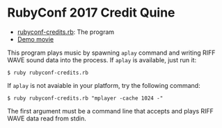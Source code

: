 # RubyConf 2017 Credit Quine

* [rubyconf-credits.rb](rubyconf-credits.rb): The program
* [Demo movie](https://www.youtube.com/watch?v=ABuj0XfltpM)

This program plays music by spawning `aplay` command and writing RIFF WAVE sound data into the process.
If `aplay` is available, just run it:

    $ ruby rubyconf-credits.rb

If `aplay` is not avaiable in your platform, try the following command:

    $ ruby rubyconf-credits.rb "mplayer -cache 1024 -"

The first argument must be a command line that accepts and plays RIFF WAVE data read from stdin.
